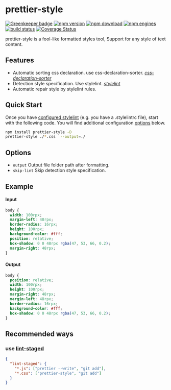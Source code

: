 # prettier-style

[![Greenkeeper badge](https://badges.greenkeeper.io/noyobo/prettier-style.svg)](https://greenkeeper.io/)
[![npm version](http://img.shields.io/npm/v/prettier-style.svg)](https://www.npmjs.org/package/prettier-style)
[![npm download](http://img.shields.io/npm/dm/prettier-style.svg)](https://www.npmjs.org/package/prettier-style)
[![npm engines](http://img.shields.io/node/v/prettier-style.svg)](https://www.npmjs.org/package/prettier-style)
[![build status](http://img.shields.io/travis/noyobo/prettier-style.svg)](https://travis-ci.org/noyobo/prettier-style)
[![Coverage Status](https://img.shields.io/coveralls/noyobo/prettier-style.svg)](https://coveralls.io/r/noyobo/prettier-style)

prettier-style is a fool-like formatted styles tool, Support for any style of text content.

## Features

- Automatic sorting css declaration. use css-declaration-sorter. _[css-declaration-sorter](https://www.npmjs.com/package/css-declaration-sorter)_
- Detection style specification. Use stylelint. _[stylelint](https://www.npmjs.com/package/stylelint)_
- Automatic repair style by stylelint rules.

## Quick Start

Once you have [configured stylelint](http://stylelint.io/user-guide/configuration/) (e.g. you have a .stylelintrc file), start with the following code. You will find additional configuration [options](https://www.npmjs.com/package/gulp-stylelint#options) below.

```bash
npm install prettier-style -D
prettier-style ./*.css  --output=./
```

## Options

- `output` Output file folder path after formatting.
- `skip-lint` Skip detection style specification.

## Example

#### Input

```css
body {
  width: 100rpx;
  margin-left: 48rpx;
  border-radius: 16rpx;
  height: 100rpx;
  background-color: #fff;
  position: relative;
  box-shadow: 0 0 48rpx rgba(47, 53, 66, 0.2);
  margin-right: 48rpx;
}
```

#### Output

```css
body {
  position: relative;
  width: 100rpx;
  height: 100rpx;
  margin-right: 48rpx;
  margin-left: 48rpx;
  border-radius: 16rpx;
  background-color: #fff;
  box-shadow: 0 0 48rpx rgba(47, 53, 66, 0.2);
}
```

## Recommended ways

### use [lint-staged](https://www.npmjs.com/package/lint-staged)

```json
{
  "lint-staged": {
    "*.js": ["prettier --write", "git add"],
    "*.css": ["prettier-style", "git add"]
  }
}
```
